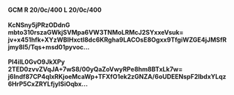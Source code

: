 #### GCM R 20/0c/400 L 20/0c/400
**KcNSny5jPRzODdnG**<br/>**mbto310rszaGWkjSVMpa6VW3TNMoLRMcJ2SYxxeVsuk=**<br/>**jv+x451hfk+XYzWBIHxctl8dc6KRgha9LACOsE8Ogxx9TfgiWZGE4jJMSfRjmy8I5/Tqs+msd01pyvoc...**<br/><br/>
**Pl4iIL0GvO9JkXPy**<br/>**2TED0zvvZVqJA+7wS8/00yQaZoVwyRPe8hm8BTxLk7w=**<br/>**j6Indf87CP4qlxRKjoeMcaWp+TFXfO1ek2zGNZA/6oUDEENspF2lbdxYLqz6HrP5CxZRYLfjyISiOqbx...**